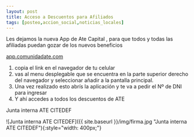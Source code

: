 ```yaml
---
layout: post
title: Acceso a Descuentos para Afiliados
tags: [posteo,accion_social,noticias_locales]
---
```


Les dejamos la nueva App de Ate Capital , para que todos y todas las afiliadas puedan gozar de los nuevos beneficios

[app.comunidadate.com](https://app.comunidadate.com)


  1. copia el link en el navegador de tu celular
  2. vas al menu desplegable que se encuentra en la parte superior derecho del navegador y seleccionar añadir a la pantalla principal.
  3. Una vez realizado esto abrís la aplicación  y te va a pedir el Nº de DNI para ingresar
  4. Y ahí accedes a todos los descuentos de ATE


Junta interna ATE CITEDEF

![Junta interna ATE CITEDEF]({{ site.baseurl }}/img/firma.jpg "Junta interna ATE CITEDEF"){:style="width: 400px;"}
